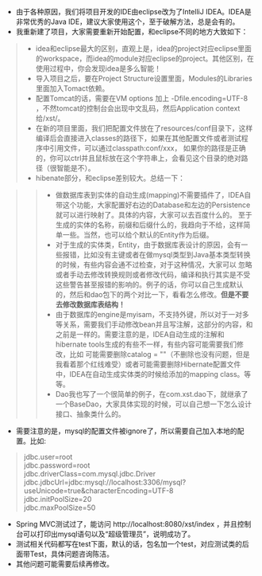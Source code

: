 * 由于各种原因，我们将项目开发的IDE由eclipse改为了IntelliJ IDEA。IDEA是非常优秀的Java IDE，建议大家使用这个，至于破解方法，总是会有的。
* 我重新建了项目，大家需要重新开始配置，和eclipse不同的地方大致如下：     

> * idea和eclipse最大的区别，直观上是，idea的project对应eclipse里面的workspace，而idea的module对应eclipse的project。其他区别，在使用过程中，你会发现idea是多么智能！
> * 导入项目之后，要在Project Structure设置里面，Modules的Libraries里面加入Tomact依赖。
> * 配置Tomcat的话，需要在VM options 加上 -Dfile.encoding=UTF-8 ，不然tomcat的控制台会出现中文乱码，然后Application context 给/xst/。    
> * 在新的项目里面，我们把配置文件放在了resources/conf目录下，这样编译后会直接进入classes的路径下，如果在其他配置文件或者测试程序中引用文件，可以通过classpath:conf/xxx，
如果你的路径是正确的，你可以ctrl并且鼠标放在这个字符串上，会看见这个目录的绝对路径（很智能是不）。
> * hibenate部分，和eclipse差别较大。总结一下：
    
>> * 做数据库表到实体的自动生成(mapping)不需要插件了，IDEA自带这个功能，大家配置好右边的Database和左边的Persistence就可以进行映射了。具体的内容，大家可以去百度什么的。
至于生成的实体的名称，前缀和后缀什么的，我趋向于不给，这样简单一些。当然，也可以给个默认的Entity作为后缀。
>> * 对于生成的实体类，Entity，由于数据库表设计的原因，会有一些报错，比如没有主键或者在做mysql类型到Java基本类型转换的时候，有些内容会通不过检查，对于这种情况，大家可以
忽略或者手动去修改转换规则或者修改代码，编译和执行其实是不受这些警告甚至报错的影响的。例子的话，你可以自己生成默认的，然后和dao包下的两个对比一下，看看怎么修改。**但是不要去修改数据库表结构！**
>> * 由于数据库的engine是myisam，不支持外键，所以对于一对多等关系，需要我们手动修改bean并且写注解，这部分的内容，和之前是一样的。需要注意的是，IDEA自动生成的注解和hibernate tools生成的有些不一样，有些内容可能需要我们修改，比如
可能需要删除catalog = ""（不删除也没有问题，但是我看着那个红线难受）或者可能需要删除Hibernate配置文件中，IDEA在自动生成实体类的时候给添加的mapping class。等等。
>> * Dao我也写了一个很简单的例子，在com.xst.dao下，就继承了一个BaseDao，大家具体实现的时候，可以自己想一下怎么设计接口、抽象类什么的。

* 需要注意的是，mysql的配置文件被ignore了，所以需要自己加入本地的配置。比如: 
> jdbc.user=root   
jdbc.password=root    
jdbc.driverClass=com.mysql.jdbc.Driver    
jdbc.jdbcUrl=jdbc:mysql://localhost:3306/mysql?useUnicode=true&characterEncoding=UTF-8     
jdbc.initPoolSize=20    
jdbc.maxPoolSize=50

* Spring MVC测试过了，能访问 http://localhost:8080/xst/index ，并且控制台可以打印出mysql语句以及“超级管理员”，说明成功了。
* 测试相关代码都写在test下面，默认的话，包名加一个test，对应测试类的后面带Test，具体问题咨询陈洁。
* 其他问题可能需要后续再修改。
